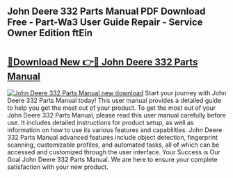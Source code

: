 ## John Deere 332 Parts Manual PDF Download Free - Part-Wa3 User Guide Repair - Service Owner Edition ftEin

# <h2><a href="http://bc92016.oget.top/?id=John+Deere+332+Parts+Manual">🔗Download New 👉🔴 John Deere 332 Parts Manual</a></h2>

[![John Deere 332 Parts Manual new download](https://i.imgur.com/5g1atiW.png)](http://bc92016.oget.top/?id=John+Deere+332+Parts+Manual)
Start your journey with John Deere 332 Parts Manual today! This user manual provides a detailed guide to help you get the most out of your product. To get the most out of your John Deere 332 Parts Manual, please read this user manual carefully before use. It includes detailed instructions for product setup, as well as information on how to use its various features and capabilities. John Deere 332 Parts Manual advanced features include object detection, fingerprint scanning, customizable profiles, and automated tasks, all of which can be accessed and customized through the user interface. Your Success is Our Goal John Deere 332 Parts Manual. We are here to ensure your complete satisfaction with your new product.
